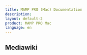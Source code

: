 ```yaml
---
title: MAMP PRO (Mac) Documentation
description: 
layout: default-2
product: MAMP PRO Mac
language: en
---
```


## Mediawiki


